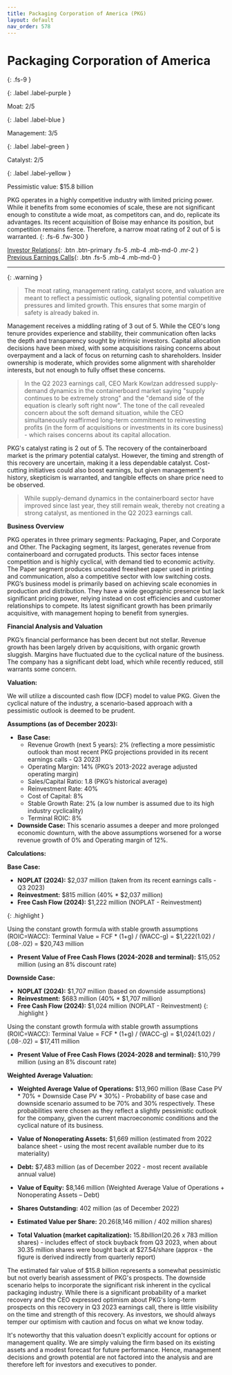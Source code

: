 ```yaml
---
title: Packaging Corporation of America (PKG)
layout: default
nav_order: 578
---
```


# Packaging Corporation of America
{: .fs-9 }

{: .label .label-purple }

Moat: 2/5

{: .label .label-blue }

Management: 3/5

{: .label .label-green }

Catalyst: 2/5

{: .label .label-yellow }

Pessimistic value: $15.8 billion

PKG operates in a highly competitive industry with limited pricing power. While it benefits from some economies of scale, these are not significant enough to constitute a wide moat, as competitors can, and do, replicate its advantages. Its recent acquisition of Boise may enhance its position, but competition remains fierce. Therefore, a narrow moat rating of 2 out of 5 is warranted.
{: .fs-6 .fw-300 }

[Investor Relations](https://www.google.com/search?q=PKG+investor+relations){: .btn .btn-primary .fs-5 .mb-4 .mb-md-0 .mr-2 }
[Previous Earnings Calls](https://discountingcashflows.com/company/PKG/transcripts/){: .btn .fs-5 .mb-4 .mb-md-0 }

---

{: .warning } 
>The moat rating, management rating, catalyst score, and valuation are meant to reflect a pessimistic outlook, signaling potential competitive pressures and limited growth. This ensures that some margin of safety is already baked in.



Management receives a middling rating of 3 out of 5.  While the CEO's long tenure provides experience and stability, their communication often lacks the depth and transparency sought by intrinsic investors.  Capital allocation decisions have been mixed, with some acquisitions raising concerns about overpayment and a lack of focus on returning cash to shareholders.  Insider ownership is moderate, which provides some alignment with shareholder interests, but not enough to fully offset these concerns. 

> In the Q2 2023 earnings call, CEO Mark Kowlzan addressed supply-demand dynamics in the containerboard market saying "supply continues to be extremely strong" and the "demand side of the equation is clearly soft right now". The tone of the call revealed concern about the soft demand situation, while the CEO simultaneously reaffirmed long-term commitment to reinvesting profits (in the form of acquisitions or investments in its core business) - which raises concerns about its capital allocation.

PKG's catalyst rating is 2 out of 5. The recovery of the containerboard market is the primary potential catalyst. However, the timing and strength of this recovery are uncertain, making it a less dependable catalyst.  Cost-cutting initiatives could also boost earnings, but given management's history, skepticism is warranted, and tangible effects on share price need to be observed.

> While supply-demand dynamics in the containerboard sector have improved since last year, they still remain weak, thereby not creating a strong catalyst, as mentioned in the Q2 2023 earnings call.

**Business Overview**

PKG operates in three primary segments: Packaging, Paper, and Corporate and Other.  The Packaging segment, its largest, generates revenue from containerboard and corrugated products.  This sector faces intense competition and is highly cyclical, with demand tied to economic activity.  The Paper segment produces uncoated freesheet paper used in printing and communication, also a competitive sector with low switching costs.  PKG’s business model is primarily based on achieving scale economies in production and distribution.  They have a wide geographic presence but lack significant pricing power,  relying instead on cost efficiencies and customer relationships to compete. Its latest significant growth has been primarily acquisitive, with management hoping to benefit from synergies.


**Financial Analysis and Valuation**

PKG’s financial performance has been decent but not stellar. Revenue growth has been largely driven by acquisitions, with organic growth sluggish. Margins have fluctuated due to the cyclical nature of the business. The company has a significant debt load, which while recently reduced, still warrants some concern.


**Valuation:**

We will utilize a discounted cash flow (DCF) model to value PKG.  Given the cyclical nature of the industry, a scenario-based approach with a pessimistic outlook is deemed to be prudent.

**Assumptions (as of December 2023):**

* **Base Case:** 
    * Revenue Growth (next 5 years): 2% (reflecting a more pessimistic outlook than most recent PKG projections provided in its recent earnings calls - Q3 2023)
    * Operating Margin: 14% (PKG’s 2013-2022 average adjusted operating margin)
    * Sales/Capital Ratio: 1.8 (PKG’s historical average)
    * Reinvestment Rate: 40%
    * Cost of Capital: 8% 
    * Stable Growth Rate: 2% (a low number is assumed due to its high industry cyclicality)
    * Terminal ROIC: 8%
* **Downside Case:**  This scenario assumes a deeper and more prolonged economic downturn, with the above assumptions worsened for a worse revenue growth of 0% and Operating margin of 12%.

**Calculations:**

**Base Case:**

* **NOPLAT (2024):** $2,037 million (taken from its recent earnings calls - Q3 2023)
* **Reinvestment:** $815 million (40% * $2,037 million)
* **Free Cash Flow (2024):** $1,222 million (NOPLAT - Reinvestment)

{: .highlight }

Using the constant growth formula with stable growth assumptions (ROIC=WACC): 
Terminal Value = FCF * (1+g) / (WACC-g) = $1,222(1.02) / (.08-.02) = $20,743 million

* **Present Value of Free Cash Flows (2024-2028 and terminal):** $15,052 million (using an 8% discount rate)

**Downside Case:**

* **NOPLAT (2024):** $1,707 million (based on downside assumptions)
* **Reinvestment:** $683 million (40% * $1,707 million)
* **Free Cash Flow (2024):** $1,024 million (NOPLAT - Reinvestment)
{: .highlight }

Using the constant growth formula with stable growth assumptions (ROIC=WACC):
Terminal Value = FCF * (1+g) / (WACC-g) = $1,024(1.02) / (.08-.02) = $17,411 million

* **Present Value of Free Cash Flows (2024-2028 and terminal):** $10,799 million (using an 8% discount rate)

**Weighted Average Valuation:**

* **Weighted Average Value of Operations:** $13,960 million (Base Case PV * 70% + Downside Case PV * 30%) - Probability of base case and downside scenario assumed to be 70% and 30% respectively. These probabilities were chosen as they reflect a slightly pessimistic outlook for the company, given the current macroeconomic conditions and the cyclical nature of its business. 

* **Value of Nonoperating Assets:**  $1,669 million (estimated from 2022 balance sheet - using the most recent available number due to its materiality)
* **Debt:** $7,483 million (as of December 2022 - most recent available annual value)
* **Value of Equity:** $8,146 million (Weighted Average Value of Operations + Nonoperating Assets – Debt)
* **Shares Outstanding:** 402 million (as of December 2022)
* **Estimated Value per Share:** $20.26 ($8,146 million / 402 million shares)
* **Total Valuation (market capitalization):** $15.8 billion ($20.26 x 783 million shares) - includes effect of stock buyback from Q3 2023, when about 30.35 million shares were bought back at $27.54/share (approx - the figure is derived indirectly from quarterly report)


The estimated fair value of $15.8 billion represents a somewhat pessimistic but not overly bearish assessment of PKG's prospects. The downside scenario helps to incorporate the significant risk inherent in the cyclical packaging industry. While there is a significant probability of a market recovery and the CEO expressed optimism about PKG's long-term prospects on this recovery in Q3 2023 earnings call, there is little visibility on the time and strength of this recovery. As investors, we should always temper our optimism with caution and focus on what we know today.

It's noteworthy that this valuation doesn't explicitly account for options or management quality. We are simply valuing the firm based on its existing assets and a modest forecast for future performance. Hence, management decisions and growth potential are not factored into the analysis and are therefore left for investors and executives to ponder.
